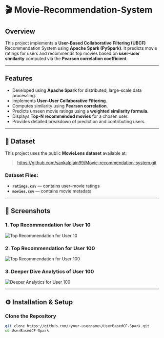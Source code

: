 # 🎬 Movie-Recommendation-System

## Overview
This project implements a **User-Based Collaborative Filtering (UBCF)** Recommendation System using **Apache Spark (PySpark)**. It predicts movie ratings for users and recommends top movies based on **user–user similarity** computed via the **Pearson correlation coefficient**.

---

## Features
- Developed using **Apache Spark** for distributed, large-scale data processing.  
- Implements **User–User Collaborative Filtering**.  
- Computes similarity using **Pearson correlation**.  
- Predicts unseen movie ratings using a **weighted similarity formula**.  
- Displays **Top-N recommended movies** for a chosen user.  
- Provides detailed breakdown of prediction and contributing users.

---

## 📂 Dataset
This project uses the public **MovieLens dataset** available at:

> https://github.com/sankalpjain99/Movie-recommendation-system.git

### Dataset Files:
- **`ratings.csv`** — contains user–movie ratings  
- **`movies.csv`** — contains movie metadata  



---

## 📸 Screenshots

### 1. Top Recommendation for User 10
![Top Recommendation for User 10](https://github.com/adarshms444/User-Based-Collaborative-Movie-Recommendation-System/blob/main/images/Movienite1.png)

### 2. Top Recommendation for User 100
![Top Recommendation for User 100](https://github.com/adarshms444/User-Based-Collaborative-Movie-Recommendation-System/blob/main/images/Movienite3.png)

### 3. Deeper Dive Analytics of User 100
![Deeper Analytics for User 100](https://github.com/adarshms444/User-Based-Collaborative-Movie-Recommendation-System/blob/main/images/Movienite4.png)


---

## ⚙️ Installation & Setup

### Clone the Repository
```bash
git clone https://github.com/<your-username>/UserBasedCF-Spark.git
cd UserBasedCF-Spark
```



